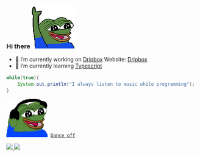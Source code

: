 ### Hi there ![alt text](https://github.com/Ktechen/Ktechen/blob/main/picture/pepe-pepe-the-frog.gif "never gonna give you up")

- 🔭 I’m currently working on [Dripbox](https://github.com/Ktechen/Dripbox) Website: [Dripbox](https://dripbox.herokuapp.com/)
- 🌱 I’m currently learning [Typescript](https://www.typescriptlang.org/docs/handbook/typescript-in-5-minutes-oop.html) 

```java
while(true){
    System.out.println("I always listen to music while programming");
}
```


![alt text](https://github.com/Ktechen/Ktechen/blob/main/picture/pepo-jam-pepe.png "never gonna give you up")
[`Dance off`](https://www.youtube.com/watch?v=dQw4w9WgXcQ) 

<a href="https://github.com/ktechen">
  <img height="180em" src="https://github-readme-stats-eight-theta.vercel.app/api?username=ktechen&show_icons=true&theme=vue-dark&include_all_commits=true&count_private=true" />
  <img height="180em" src="https://github-readme-stats-eight-theta.vercel.app/api/top-langs/?username=ktechen&layout=compact&exclude_lang=java+r&theme=vue-dark" />
</a>
<!--
**Ktechen/Ktechen** is a ✨ _special_ ✨ repository because its `README.md` (this file) appears on your GitHub profile.

Here are some ideas to get you started:

- 🔭 I’m currently working on ...
- 🌱 I’m currently learning ...
- 👯 I’m looking to collaborate on ...
- 🤔 I’m looking for help with ...
- 💬 Ask me about ...
- 📫 How to reach me: ...
- 😄 Pronouns: ...
- ⚡ Fun fact: ...
-->
